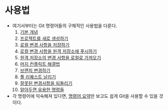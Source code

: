 # 사용법
* 여기서부터는 Git 명령어들의 구체적인 사용법을 다룬다.
  1. [기본 개념](basic.md)
  2. [프로젝트를 새로 생성하기](create-new-project.md)
  3. [로컬 변경 사항을 저장하기](commit.md)
  4. [로컬 변경 사항을 원격 저장소에 푸시하기](push.md)
  5. [원격 저장소의 변경 사항을 로컬로 가져오기](pull.md)
  6. [머지 컨플릭트 해결법](merge-conflict.md)
  7. [브랜치 변경하기](branch.md)
  8. [풀 리퀘스트 날리기](pr.md)
  9. [잘못된 변경사항을 되돌리기](reset.md)
  10. [알아두면 유용한 명령들](useful-commands.md)
* 각 명령어에 익숙해져 있다면, [명령어 요약](summary.md)만 보고도 쉽게 Git을 사용할 수 있을 것이다.